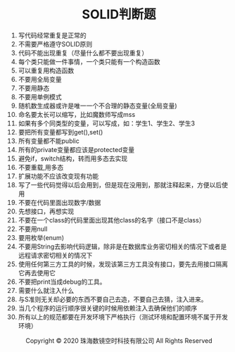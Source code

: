 # <center>SOLID判断题</center>

1. 写代码经常重复是正常的
2. 不需要严格遵守SOLID原则
3. 代码不能出现重复（尽量什么都不要出现重复）
4. 每个类只能做一件事情，一个类只能有一个构造函数
5. 可以重复用构造函数
6. 不要用全局变量
7. 不要用静态
8. 不要用单例模式
9. 随机数生成器或许是唯一一个不合理的静态变量(全局变量)
10. 命名要太长可以缩写，比如魔数师写成mss
11. 如果有多个同类型的变量，可以写成，如：学生1、学生2、学生3
12. 要把所有变量都写到get(),set()
13. 所有变量都不能public
14. 所有的private变量都应该是protected变量
15. 避免if，switch结构，转而用多态去实现
16. 不要重载,用多态
17. 扩展功能不应该改变现有功能
18. 写了一些代码觉得以后会用到，但是现在没用到，那就注释起来，方便以后使用
19. 不要在代码里面出现数字/数据
20. 先想接口，再想实现
21. 不要在一个class的代码里面出现其他class的名字（接口不是class）
22. 不要用null
23. 要用枚举(enum)
24. 不要用String去影响代码逻辑，除非是在数据库业务密切相关的情况下或者是远程请求密切相关的情况下
25. 使用任何第三方工具的时候，发现该第三方工具没有接口，要先去用接口隔离它再去使用它
26. 不要把print当成debug的工具。
27. 需要什么就注入什么
28. 与S准则无关却必要的东西不要自己去造，不要自己去猜，注入进来。
29. 当几个程序的运行顺序很关键的时候用依赖注入去确保他们的顺序
30. 所有以上的规范都要在开发环境下严格执行（测试环境和配置环境不属于开发环境）

<center> Copyright © 2020 珠海数镜空时科技有限公司 All Rights Reserved</center>
